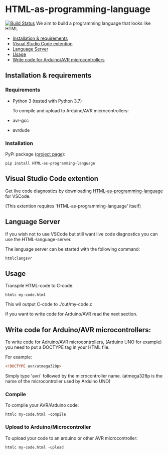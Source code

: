 # HTML-as-programming-language
[![Build Status](https://travis-ci.com/HTML-as-programming-language/HTML-as-programming-language.svg?branch=master)](https://travis-ci.com/HTML-as-programming-language/HTML-as-programming-language)
We aim to build a programming language that looks like HTML

* [Installation & requirements](#installation-&-requirements)
* [Visual Studio Code extention](#Visual-Studio-Code-extention)
* [Language Server](#Language-Server)
* [Usage](#usage)
* [Write code for Arduino/AVR microcontrollers](#Write-code-for-Arduino/AVR-microcontrollers)

## Installation & requirements

### Requirements
* Python 3 (tested with Python 3.7)

   To compile and upload to Arduino/AVR microcontrollers:

* avr-gcc
* avrdude


### Installation
PyPi package ([project page](https://pypi.org/project/HTML-as-programming-language/)):
```
pip install HTML-as-programming-language
```

## Visual Studio Code extention
Get live code diagnostics by downloading [HTML-as-programming-language](https://marketplace.visualstudio.com/items?itemName=HTML-as-programming-language.html-as-programming-language) for VSCode.

(This extention requires 'HTML-as-programming-language' itself)

## Language Server
If you wish not to use VSCode but still want live code diagnostics you can use the HTML-language-server.

The language server can be started with the following command:
```
htmlclangsvr
```


## Usage
Transpile HTML-code to C-code:
```
htmlc my-code.html
```
This wil output C-code to ./out/my-code.c

If you want to write code for Arduino/AVR read the next section.


## Write code for Arduino/AVR microcontrollers:

To write code for Adruino/AVR microcontrollers, (Arduino UNO for example) you need to put a DOCTYPE tag in your HTML file.

For example:
```HTML
<!DOCTYPE avr/atmega328p>
```
Simply type 'avr/' followed by the microcontroller name.
(atmega328p is the name of the microcontroller used by Arduino UNO)

### Compile
To compile your AVR/Arduino code:
```
htmlc my-code.html -compile
```

### Upload to Arduino/Microcontroller
To upload your code to an arduino or other AVR microcontroller:
```
htmlc my-code.html -upload
```
